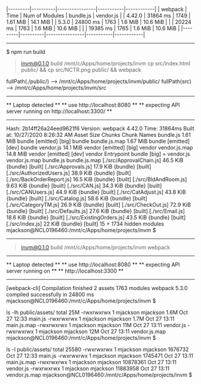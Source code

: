 
|---------|----------|----------------|-----------|------------|
| webpack | Time     | Num of Modules | bundle.js | vendor.js  |
| 4.42.0  | 31864 ms |      1749      |  1.61 MiB |  14.1 MiB  |
| 5.3.0   | 24800 ms |      1763      |  1.6  MiB |  10.6 MiB  |
|         | 20224 ms |      1763      |  1.6  MiB |  10.6 MiB  |
|         | 19385 ms |      1765      |  1.6  MiB |  10.6 MiB  |
|---------|----------|----------------|-----------|------------|


-----------

$ npm run build

> invm@0.1.0 build /mnt/c/Apps/home/projects/invm
> cp src/index.html public/ && cp src/NCTR.png public/ && webpack

fullPath(./public/) --> /mnt/c/Apps/home/projects/invm/public/
fullPath(src) --> /mnt/c/Apps/home/projects/invm/src
*************************************************************
**                    Laptop detected                      **
** use http://localhost:8080                         **
** expecting API server running on http://localhost:3300/ **
*************************************************************
Hash: 2b14ff26a24eed9621f6
Version: webpack 4.42.0
Time: 31864ms
Built at: 10/27/2020 8:26:32 AM
        Asset      Size  Chunks                          Chunk Names
    bundle.js  1.61 MiB  bundle  [emitted]        [big]  bundle
bundle.js.map  1.67 MiB  bundle  [emitted] [dev]         bundle
    vendor.js  14.1 MiB  vendor  [emitted]        [big]  vendor
vendor.js.map  14.8 MiB  vendor  [emitted] [dev]         vendor
Entrypoint bundle [big] = vendor.js vendor.js.map bundle.js bundle.js.map
[./src/ApprovalChain.js] 46.5 KiB {bundle} [built]
[./src/Approvals.js] 17.9 KiB {bundle} [built]
[./src/AuthorizedUsers.js] 38.9 KiB {bundle} [built]
[./src/BackOrderReport.js] 16.5 KiB {bundle} [built]
[./src/BldAndRoom.js] 9.63 KiB {bundle} [built]
[./src/CAN.js] 34.3 KiB {bundle} [built]
[./src/CANUsers.js] 44.9 KiB {bundle} [built]
[./src/CatAdjust.js] 43.8 KiB {bundle} [built]
[./src/Catalog.js] 58.6 KiB {bundle} [built]
[./src/CategoryTM.js] 26.9 KiB {bundle} [built]
[./src/CheckOut.js] 72.9 KiB {bundle} [built]
[./src/Defaults.js] 27.6 KiB {bundle} [built]
[./src/Email.js] 18.6 KiB {bundle} [built]
[./src/ExistingOrders.js] 43.5 KiB {bundle} [built]
[./src/index.js] 22 KiB {bundle} [built]
  15 + 1734 hidden modules
mjackson@NCL0196460:/mnt/c/Apps/home/projects/invm
$

---------------

> invm@0.1.0 build /mnt/c/Apps/home/projects/invm
> webpack

******************************************
**          Laptop detected             **
** use http://localhost:8080            **
** expecting API server running on      **
**   http://localhost:3300              **
******************************************
[webpack-cli] Compilation finished
2 assets
1763 modules
webpack 5.3.0 compiled successfully in 24800 ms
mjackson@NCL0196460:/mnt/c/Apps/home/projects/invm
$

ls -lh public/assets/
total 25M
-rwxrwxrwx 1 mjackson mjackson 1.6M Oct 27 12:33 main.js
-rwxrwxrwx 1 mjackson mjackson 1.7M Oct 27 13:11 main.js.map
-rwxrwxrwx 1 mjackson mjackson  11M Oct 27 13:11 vendor.js
-rwxrwxrwx 1 mjackson mjackson  12M Oct 27 13:11 vendor.js.map
mjackson@NCL0196460:/mnt/c/Apps/home/projects/invm
$

ls -l public/assets/
total 25580
-rwxrwxrwx 1 mjackson mjackson  1676732 Oct 27 12:33 main.js
-rwxrwxrwx 1 mjackson mjackson  1745471 Oct 27 13:11 main.js.map
-rwxrwxrwx 1 mjackson mjackson 10878361 Oct 27 13:11 vendor.js
-rwxrwxrwx 1 mjackson mjackson 11883958 Oct 27 13:11 vendor.js.map
mjackson@NCL0196460:/mnt/c/Apps/home/projects/invm
$
